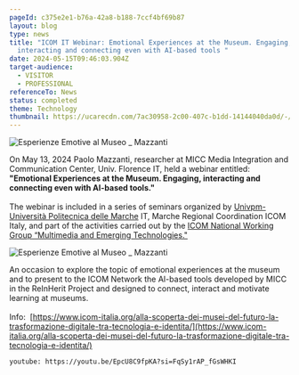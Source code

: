 ```yaml
---
pageId: c375e2e1-b76a-42a8-b188-7ccf4bf69b87
layout: blog
type: news
title: "ICOM IT Webinar: Emotional Experiences at the Museum. Engaging,
  interacting and connecting even with AI-based tools "
date: 2024-05-15T09:46:03.904Z
target-audience:
  - VISITOR
  - PROFESSIONAL
referenceTo: News
status: completed
theme: Technology
thumbnail: https://ucarecdn.com/7ac30958-2c00-407c-b1dd-14144040da0d/-/crop/456x496/38,10/-/preview/
---
```

![Esperienze Emotive al Museo _ Mazzanti](https://ucarecdn.com/649de358-d54b-482b-95d9-5576e56b9028/ "Esperienze Emotive al Museo _ Mazzanti")

On May 13, 2024 Paolo Mazzanti, researcher at MICC Media Integration and Communication Center, Univ. Florence IT, held a webinar entitled: **"Emotional Experiences at the Museum. Engaging, interacting and connecting even with AI-based tools."**\
\
The webinar is included in a series of seminars organized by [Univpm- Università Politecnica delle Marche](https://www.univpm.it/Entra/Universita_Politecnica_delle_Marche_Home/L/1) IT, Marche Regional Coordination ICOM Italy, and part of the activities carried out by the [ICOM National Working Group “Multimedia and Emerging Technologies."](https://www.icom-italia.org/gruppo-di-lavoro-multimedia-e-tecnologie-emergenti/)

![Esperienze Emotive al Museo _ Mazzanti](https://ucarecdn.com/b1303eca-dc8f-4438-be80-a5e041f14fc4/ "Esperienze Emotive al Museo _ Mazzanti")

An occasion to explore the topic of emotional experiences at the museum and to present to the ICOM Network the AI-based tools developed by MICC in the ReInHerit Project and designed to connect, interact and motivate learning at museums.\
\
Info:  [https://www.icom-italia.org/​alla-scoperta-dei-musei-del-​futuro-la-trasformazione-​digitale-tra-tecnologia-e-​identita/](https://www.icom-italia.org/alla-scoperta-dei-musei-del-futuro-la-trasformazione-digitale-tra-tecnologia-e-identita/)

`youtube: https://youtu.be/EpcU8C9fpKA?si=FqSy1rAP_fGsWHKI`